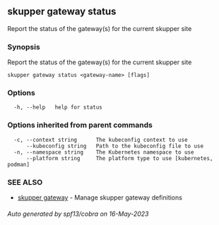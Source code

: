 ## skupper gateway status

Report the status of the gateway(s) for the current skupper site

### Synopsis

Report the status of the gateway(s) for the current skupper site

```
skupper gateway status <gateway-name> [flags]
```

### Options

```
  -h, --help   help for status
```

### Options inherited from parent commands

```
  -c, --context string      The kubeconfig context to use
      --kubeconfig string   Path to the kubeconfig file to use
  -n, --namespace string    The Kubernetes namespace to use
      --platform string     The platform type to use [kubernetes, podman]
```

### SEE ALSO

* [skupper gateway](skupper_gateway.md)	 - Manage skupper gateway definitions

###### Auto generated by spf13/cobra on 16-May-2023
